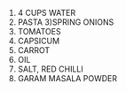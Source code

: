 1) 4 CUPS WATER
2) PASTA 
3)SPRING ONIONS
4) TOMATOES
5) CAPSICUM
6) CARROT
7) OIL
8) SALT, RED CHILLI
9) GARAM MASALA POWDER
